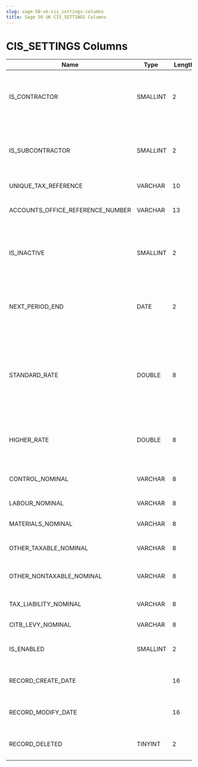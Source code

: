 ```yaml
---
slug: sage-50-uk-cis_settings-columns
title: Sage 50 UK CIS_SETTINGS Columns
---
```

# CIS_SETTINGS Columns

| Name | Type  |  Length | Precision  |  Notes  | Example |
| --- | --- | --- | --- | --- | --- |
| IS_CONTRACTOR | SMALLINT | 2 | 5 | Is the current company a contractor in the Construction Industry Scheme? | 0 |
| IS_SUBCONTRACTOR | SMALLINT | 2 | 5 | Is the current company a subcontractor in the Construction Industry Scheme? | 0 |
| UNIQUE_TAX_REFERENCE | VARCHAR | 10 | 10 | Unique Tax Reference |  |
| ACCOUNTS_OFFICE_REFERENCE_NUMBER | VARCHAR | 13 | 13 | Accounts office reference number |  |
| IS_INACTIVE | SMALLINT | 2 | 5 | The user has declared in an earlier monthly return that they will be inactive in CIS for 6 months | 0 |
| NEXT_PERIOD_END | DATE | 2 | 10 | The day ending the next period in which we're due to submit a monthly return. |  |
| STANDARD_RATE | DOUBLE | 8 | 15 | The higher rate of tax deductions, used for registered subcontractors whose tax record isn't good enough to qualify for gross pa | 20 |
| HIGHER_RATE | DOUBLE | 8 | 15 | The higher rate of tax deductions, used for unregistered subcontractors | 30 |
| CONTROL_NOMINAL | VARCHAR | 8 | 8 | Default nominal used to handle PC postings |  |
| LABOUR_NOMINAL | VARCHAR | 8 | 8 | Nominal for labour charges |  |
| MATERIALS_NOMINAL | VARCHAR | 8 | 8 | Nominal for material charges |  |
| OTHER_TAXABLE_NOMINAL | VARCHAR | 8 | 8 | Nominal for other taxable transactions |  |
| OTHER_NONTAXABLE_NOMINAL | VARCHAR | 8 | 8 | Nominal for other non-taxable transactions |  |
| TAX_LIABILITY_NOMINAL | VARCHAR | 8 | 8 | Nominal for tax liability charges |  |
| CITB_LEVY_NOMINAL | VARCHAR | 8 | 8 | Nominal for CITB Levy |  |
| IS_ENABLED | SMALLINT | 2 | 5 | Is CIS Info enabled in the current company? | 0 |
| RECORD_CREATE_DATE |  | 16 | 0 | Date and time when the record was created. | 27/04/2010 17:16:58 |
| RECORD_MODIFY_DATE |  | 16 | 0 | Date and time when the record was modified. | 04/08/2017 14:18:49 |
| RECORD_DELETED | TINYINT | 2 | 3 | Flag denoting if the record has been deleted or not. | 0 |

